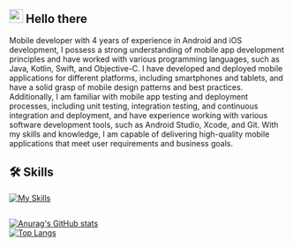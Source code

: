 ## <img src="https://media.giphy.com/media/hvRJCLFzcasrR4ia7z/giphy.gif" width="25px"> Hello there
Mobile developer with 4 years of experience in Android and iOS development, I possess a strong understanding of mobile app development principles and have worked with various programming languages, such as Java, Kotlin, Swift, and Objective-C. I have developed and deployed mobile applications for different platforms, including smartphones and tablets, and have a solid grasp of mobile design patterns and best practices. Additionally, I am familiar with mobile app testing and deployment processes, including unit testing, integration testing, and continuous integration and deployment, and have experience working with various software development tools, such as Android Studio, Xcode, and Git. With my skills and knowledge, I am capable of delivering high-quality mobile applications that meet user requirements and business goals.
## 🛠 Skills
[![My Skills](https://skillicons.dev/icons?i=dart,flutter,androidstudio,kotlin,java,swift,js,express,nodejs,postman,figma,xd,mysql,postgres,sqlite&theme=light&perline=9)](https://skillicons.dev)
##
[![Anurag's GitHub stats](https://github-readme-stats.vercel.app/api?username=jc-wu1&count_private=true)](https://github.com/anuraghazra/github-readme-stats)\
[![Top Langs](https://github-readme-stats.vercel.app/api/top-langs/?username=jc-wu1&hide_progress=true)](https://github.com/anuraghazra/github-readme-stats)
